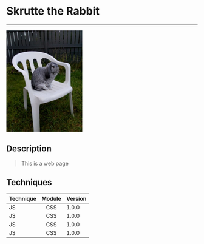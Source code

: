 # **Skrutte the Rabbit**
-------
<img src="https://github.com/anst9000/skrutte_the_rabbit/blob/master/res/img/-2164706171994914007.jpg"  alt="Skrutte the Rabbit" width="200">

## Description
> This is a web page

## Techniques
| Technique | Module | Version |
| --------- |:------:| --------|
| JS | CSS | 1.0.0 |
| JS | CSS | 1.0.0 |
| JS | CSS | 1.0.0 |
| JS | CSS | 1.0.0 |

